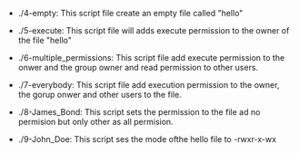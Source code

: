 * ./4-empty: This script file create an empty file called "hello"

* ./5-execute: This script file will adds execute permission to the owner of the file "hello"

* ./6-multiple_permissions: This script file add execute permission to the onwer and the group owner and read permission to other users.

* ./7-everybody: This script file add execution permission to the owner, the gorup onwer and other users to the file.

* ./8-James_Bond: This script sets the permission to the file ad no permision but only other as all permision.

* ./9-John_Doe: This script ses the mode ofthe hello file to -rwxr-x-wx
